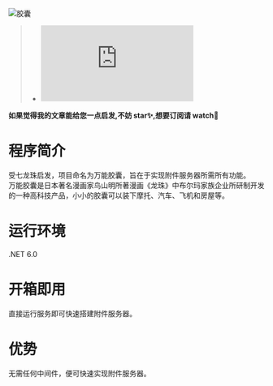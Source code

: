 ![胶囊](https://user-images.githubusercontent.com/40649262/198536468-62c4e279-f322-4d72-a87d-bafc22fbb2d9.png)

> - ![技术博客](https://www.cnblogs.com/advancewithtimes/p/16844413.html)

**如果觉得我的文章能给您一点启发,不妨 star✨,想要订阅请 watch👀**

# 程序简介
受七龙珠启发，项目命名为万能胶囊，旨在于实现附件服务器所需所有功能。  
万能胶囊是日本著名漫画家鸟山明所著漫画《龙珠》中布尔玛家族企业所研制开发的一种高科技产品，小小的胶囊可以装下摩托、汽车、飞机和房屋等。  

# 运行环境
.NET 6.0

# 开箱即用
直接运行服务即可快速搭建附件服务器。

# 优势
无需任何中间件，便可快速实现附件服务器。

